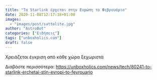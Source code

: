 ```yaml
---
title: "Το Starlink έρχεται στην Ευρώπη το Φεβρουάριο"
date: 2020-11-08T12:17:18+01:00
images:
  - "images/post/sattelite.jpg"
author: "AstroBot"
categories: ["Ειδήσεις"]
tags: ["unboxholics.com"]
draft: false
---
```


Χρειάζεται έγκριση από κάθε χώρα ξεχωριστά

Διαβάστε περισσότερα: https://unboxholics.com/news/tech/80241-to-starlink-erchetai-stin-evropi-to-fevrouario
